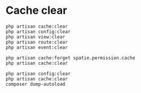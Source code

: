 # Cache clear

```shell
php artisan cache:clear
php artisan config:clear
php artisan view:clear
php artisan route:clear
php artisan event:clear
```

```shell
php artisan cache:forget spatie.permission.cache 
php artisan cache:clear
```

```shell
php artisan config:clear
php artisan cache:clear
composer dump-autoload 
```
